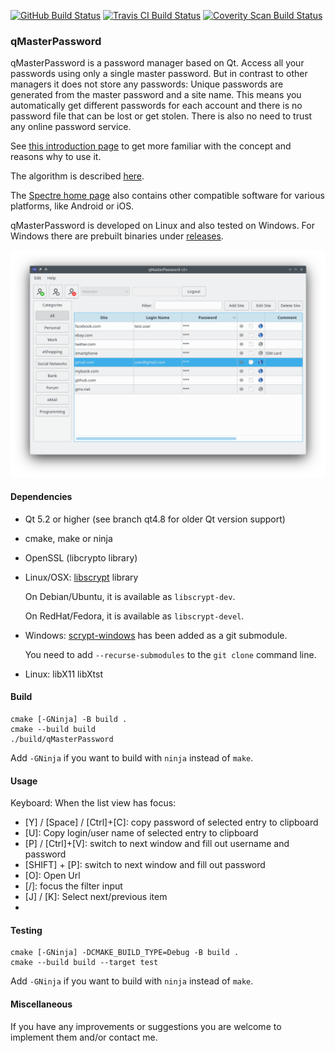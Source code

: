 [![GitHub Build Status](https://github.com/bkueng/qMasterPassword/actions/workflows/build.yml/badge.svg?branch=main&event=push)](https://github.com/bkueng/qMasterPassword/actions/workflows/build.yml?query=branch%3Amain+event%3Apush)
[![Travis CI Build Status](https://travis-ci.org/bkueng/qMasterPassword.svg)](https://travis-ci.org/bkueng/qMasterPassword)
[![Coverity Scan Build Status](https://scan.coverity.com/projects/4067/badge.svg)](https://scan.coverity.com/projects/4067)

### qMasterPassword

qMasterPassword is a password manager based on Qt. Access all your passwords
using only a single master password. But in contrast to other managers it does
not store any passwords: Unique passwords are generated from the master password
and a site name. This means you automatically get different passwords for each
account and there is no password file that can be lost or get stolen. There is
also no need to trust any online password service.

See [this introduction page](https://spectre.app/#introduction) to get more familiar with the concept
and reasons why to use it.

The algorithm is described [here](https://spectre.app/spectre-algorithm.pdf).

The [Spectre home page](https://spectre.app) also contains other compatible software for various platforms, like
Android or iOS.

qMasterPassword is developed on Linux and also tested on Windows. For Windows
there are prebuilt binaries under
[releases](https://github.com/bkueng/qMasterPassword/releases).

![screenshot](screenshots/main_window.png)


#### Dependencies
* Qt 5.2 or higher (see branch qt4.8 for older Qt version support)
* cmake, make or ninja
* OpenSSL (libcrypto library)
* Linux/OSX: [libscrypt](https://github.com/technion/libscrypt) library

  On Debian/Ubuntu, it is available as `libscrypt-dev`.

  On RedHat/Fedora, it is available as `libscrypt-devel`.

* Windows: [scrypt-windows](https://github.com/barrysteyn/scrypt-windows) has been added as
a git submodule.

  You need to add `--recurse-submodules` to the `git clone` command line.

* Linux: libX11 libXtst


#### Build
```shell
cmake [-GNinja] -B build .
cmake --build build
./build/qMasterPassword
```

Add `-GNinja` if you want to build with `ninja` instead of `make`.


#### Usage
Keyboard: When the list view has focus:
- [Y] / [Space] / [Ctrl]+[C]: copy password of selected entry to clipboard
- [U]: Copy login/user name of selected entry to clipboard
- [P] / [Ctrl]+[V]: switch to next window and fill out username and password
- [SHIFT] + [P]: switch to next window and fill out password
- [O]: Open Url
- [/]: focus the filter input
- [J] / [K]: Select next/previous item
- [Q]: Logout


#### Testing
```shell
cmake [-GNinja] -DCMAKE_BUILD_TYPE=Debug -B build .
cmake --build build --target test
```

Add `-GNinja` if you want to build with `ninja` instead of `make`.


#### Miscellaneous
If you have any improvements or suggestions you are welcome to implement them
and/or contact me.
